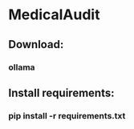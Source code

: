 # **MedicalAudit**
 
 ## **Download:**

### ollama

## Install requirements:

### pip install -r requirements.txt



